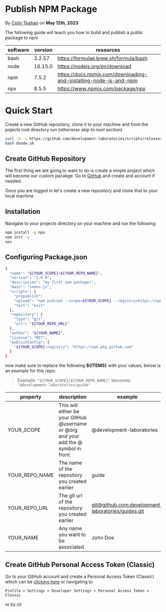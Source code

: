# Publish NPM Package
By [Colin Teahan](https://www.linkedin.com/in/colin-teahan/) on **May 12th, 2023**

The following guide will teach you how to build and publish a public package to npm

|software|version|resources|
|--------|-------|--------|
|bash    |3.2.57 |https://formulae.brew.sh/formula/bash|
|node    |16.15.0|https://nodejs.org/en/download|
|npm     |7.5.2  |https://docs.npmjs.com/downloading-and-installing-node-js-and-npm|
|npx     |8.5.5  |https://www.npmjs.com/package/npx|

# Quick Start

Create a new GitHub repository, clone it to your machine and from the pojects root directory run (*otherwise skip to next section*)

```bash
curl -O -L https://github.com/development-laboratories/scripts/releases/download/v1.0.0/dnode.sh
bash dnode.sh
```

## Create GitHub Repository

The first thing we are going to want to do is create a simple project which will become our custom pacakge. Go to [GitHub](https://github.com/) and create and account if needed.

Once you are logged in let's create a new repository and clone that to your local machine.

## Installation

Navigate to your projects directory on your machine and run the following

```bash
npm install -g npx
npm init -y
npx
```


## Configuring Package.json

```bash
{
  "name": "${YOUR_SCOPE}/${YOUR_REPO_NAME}",
  "version": "1.0.0",
  "description": "my first npm package!",
  "main": "index.js",
  "scripts": {
    "prepublish":
    "upload": "npm publish --scope=${YOUR_SCOPE} --registry=https://npm.pkg.github.com/",
    "test": "exit"
  },
  "repository": {
    "type": "git",
    "url": "${YOUR_REPO_URL}"
  },
  "author": "${YOUR_NAME}",
  "license": "MIT",
  "publishConfig": {
    "${YOUR_SCOPE}:registry": "https://npm.pkg.github.com"
  }
}
```

now make sure to replace the following **${ITEMS}** with your values, below is an example for this repo:

>
> Example: `"${YOUR_SCOPE}/${YOUR_REPO_NAME}"` becomes `"@development-laboratories/guide"`
>

|property|description|example|
|--------|-----------|-------|
|YOUR_SCOPE|This will either be your GitHub @username or @org and your add the @ symbol in front.| @development-laboratories |
|YOUR_REPO_NAME|The name of the repository you created earlier|guide|
|YOUR_REPO_URL|The git url of the repository you created earlier| [git@github.com:development-laboratories/guides.git](git@github.com:development-laboratories/guides.git) |
|YOUR_NAME|Any name you want to be associated|John Doe|

## Create GitHub Personal Access Token (Classic)

Go to your GitHub account and create a Personal Access Token (Classic) which can be [clicking here](https://github.com/settings/tokens) or navigating to

`Profile > Settings > Developer Settings > Personal Access Token > Classic`

or by cli


